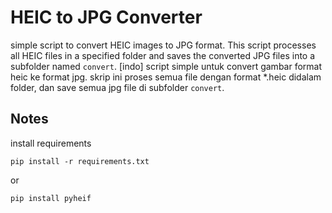 # HEIC to JPG Converter

simple script to convert HEIC images to JPG format. This script processes all HEIC files in a specified folder and saves the converted JPG files into a subfolder named `convert`.
[indo] script simple untuk convert gambar format heic ke format jpg. skrip ini proses semua file dengan format *.heic didalam folder, dan save semua jpg file di subfolder `convert`.

## Notes
install requirements
```
pip install -r requirements.txt
```
or 
```
pip install pyheif
```

